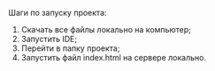 Шаги по запуску проекта:
1) Скачать все файлы локально на компьютер;
2) Запустить IDE;
3) Перейти в папку проекта;
4) Запустить файл index.html на сервере локально.
